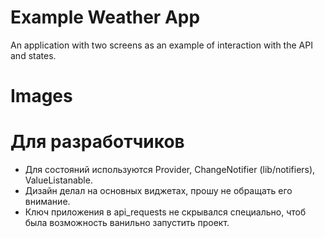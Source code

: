 # Example Weather App
 An application with two screens as an example of interaction with the API and states.

# Images

[](https://sun9-28.userapi.com/impf/gWewtnKs9Bu5wci-nGVz4bigdIwML1qOkbr7UA/7uPZq3eWp7U.jpg?size=997x2160&quality=96&sign=7223235184c7c620a581d0b9273cbd67&type=album)
[](https://sun1-29.userapi.com/impf/C0QyrxKfB5gUhyCvwstBh411kSff7HD8xLRIMw/3iwHPg3wllU.jpg?size=997x2160&quality=96&sign=e14c9860cb1233c746fa9fca30b73c5e&type=album)

# Для разработчиков

- Для состояний используются Provider, ChangeNotifier (lib/notifiers), ValueListanable.
- Дизайн делал на основных виджетах, прошу не обращать его внимание.
- Ключ приложения в api_requests не скрывался специально, чтоб была возможность ванильно запустить проект.
